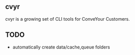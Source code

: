 ## cvyr 

cvyr is a growing set of CLI tools for ConveYour Customers. 


## TODO

- automatically create data/cache,queue folders
